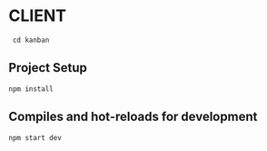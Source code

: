# CLIENT

``` cd kanban```

## Project Setup

``` npm install ```

## Compiles and hot-reloads for development

``` npm start dev ```

